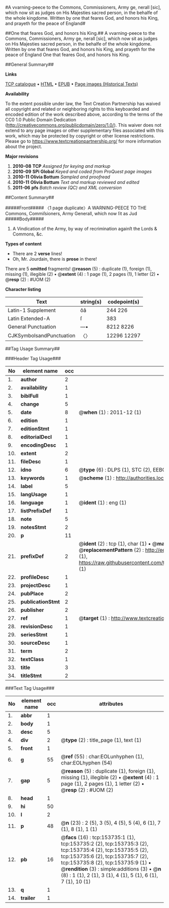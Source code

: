 #A vvarning-peece to the Commons, Commissioners, Army ge, nerall [sic], which now sit as judges on His Majesties sacred person, in the behalfe of the whole kingdome. Written by one that feares God, and honors his King, and prayeth for the peace of England#

##One that feares God, and honors his King.##
A vvarning-peece to the Commons, Commissioners, Army ge, nerall [sic], which now sit as judges on His Majesties sacred person, in the behalfe of the whole kingdome. Written by one that feares God, and honors his King, and prayeth for the peace of England
One that feares God, and honors his King.

##General Summary##

**Links**

[TCP catalogue](http://www.ota.ox.ac.uk/tcp/)  • 
[HTML](http://tei.it.ox.ac.uk/tcp/Texts-HTML/free/A97/A97198.html)  • 
[EPUB](http://tei.it.ox.ac.uk/tcp/Texts-EPUB/free/A97/A97198.epub) • 
[Page images (Historical Texts)](https://historicaltexts.jisc.ac.uk/eebo-99895810e)

**Availability**

To the extent possible under law, the Text Creation Partnership has waived all copyright and related or neighboring rights to this keyboarded and encoded edition of the work described above, according to the terms of the CC0 1.0 Public Domain Dedication (http://creativecommons.org/publicdomain/zero/1.0/). This waiver does not extend to any page images or other supplementary files associated with this work, which may be protected by copyright or other license restrictions. Please go to https://www.textcreationpartnership.org/ for more information about the project.

**Major revisions**

1. __2010-08__ __TCP__ *Assigned for keying and markup*
1. __2010-09__ __SPi Global__ *Keyed and coded from ProQuest page images*
1. __2010-11__ __Olivia Bottum__ *Sampled and proofread*
1. __2010-11__ __Olivia Bottum__ *Text and markup reviewed and edited*
1. __2011-06__ __pfs__ *Batch review (QC) and XML conversion*

##Content Summary##

#####Front#####
〈1 page duplicate〉A WARNING-PEECE TO THE Commons, Commiſsioners, Army Generall, which now ſit as Jud
#####Body#####

1. A Vindication of the Army, by way of recrimination againſt the Lords & Commons, &c.

**Types of content**

  * There are 2 **verse** lines!
  * Oh, Mr. Jourdain, there is **prose** in there!

There are 5 **omitted** fragments! 
 @__reason__ (5) : duplicate (1), foreign (1), missing (1), illegible (2)  •  @__extent__ (4) : 1 page (1), 2 pages (1), 1 letter (2)  •  @__resp__ (2) : #UOM (2)

**Character listing**


|Text|string(s)|codepoint(s)|
|---|---|---|
|Latin-1 Supplement|ôâ|244 226|
|Latin Extended-A|ſ|383|
|General Punctuation|—•|8212 8226|
|CJKSymbolsandPunctuation|〈〉|12296 12297|

##Tag Usage Summary##

###Header Tag Usage###

|No|element name|occ|attributes|
|---|---|---|---|
|1.|__author__|2||
|2.|__availability__|1||
|3.|__biblFull__|1||
|4.|__change__|5||
|5.|__date__|8| @__when__ (1) : 2011-12 (1)|
|6.|__edition__|1||
|7.|__editionStmt__|1||
|8.|__editorialDecl__|1||
|9.|__encodingDesc__|1||
|10.|__extent__|2||
|11.|__fileDesc__|1||
|12.|__idno__|6| @__type__ (6) : DLPS (1), STC (2), EEBO-CITATION (1), PROQUEST (1), VID (1)|
|13.|__keywords__|1| @__scheme__ (1) : http://authorities.loc.gov/ (1)|
|14.|__label__|5||
|15.|__langUsage__|1||
|16.|__language__|1| @__ident__ (1) : eng (1)|
|17.|__listPrefixDef__|1||
|18.|__note__|5||
|19.|__notesStmt__|2||
|20.|__p__|11||
|21.|__prefixDef__|2| @__ident__ (2) : tcp (1), char (1)  •  @__matchPattern__ (2) : ([0-9\-]+):([0-9IVX]+) (1), (.+) (1)  •  @__replacementPattern__ (2) : http://eebo.chadwyck.com/downloadtiff?vid=$1&page=$2 (1), https://raw.githubusercontent.com/textcreationpartnership/Texts/master/tcpchars.xml#$1 (1)|
|22.|__profileDesc__|1||
|23.|__projectDesc__|1||
|24.|__pubPlace__|2||
|25.|__publicationStmt__|2||
|26.|__publisher__|2||
|27.|__ref__|1| @__target__ (1) : http://www.textcreationpartnership.org/docs/. (1)|
|28.|__revisionDesc__|1||
|29.|__seriesStmt__|1||
|30.|__sourceDesc__|1||
|31.|__term__|2||
|32.|__textClass__|1||
|33.|__title__|3||
|34.|__titleStmt__|2||


###Text Tag Usage###

|No|element name|occ|attributes|
|---|---|---|---|
|1.|__abbr__|1||
|2.|__body__|1||
|3.|__desc__|5||
|4.|__div__|2| @__type__ (2) : title_page (1), text (1)|
|5.|__front__|1||
|6.|__g__|55| @__ref__ (55) : char:EOLunhyphen (1), char:EOLhyphen (54)|
|7.|__gap__|5| @__reason__ (5) : duplicate (1), foreign (1), missing (1), illegible (2)  •  @__extent__ (4) : 1 page (1), 2 pages (1), 1 letter (2)  •  @__resp__ (2) : #UOM (2)|
|8.|__head__|1||
|9.|__hi__|50||
|10.|__l__|2||
|11.|__p__|48| @__n__ (23) : 2 (5), 3 (5), 4 (5), 5 (4), 6 (1), 7 (1), 8 (1), 1 (1)|
|12.|__pb__|16| @__facs__ (16) : tcp:153735:1 (1), tcp:153735:2 (2), tcp:153735:3 (2), tcp:153735:4 (2), tcp:153735:5 (2), tcp:153735:6 (2), tcp:153735:7 (2), tcp:153735:8 (2), tcp:153735:9 (1)  •  @__rendition__ (3) : simple:additions (3)  •  @__n__ (8) : 1 (1), 2 (1), 3 (1), 4 (1), 5 (1), 6 (1), 7 (1), 10 (1)|
|13.|__q__|1||
|14.|__trailer__|1||
